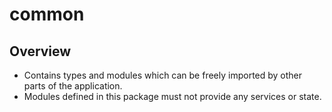 # common

## Overview
- Contains types and modules which can be freely imported by other parts of the application.
- Modules defined in this package must not provide any services or state.

